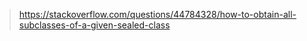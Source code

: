 

> https://stackoverflow.com/questions/44784328/how-to-obtain-all-subclasses-of-a-given-sealed-class
> 
<!--stackedit_data:
eyJoaXN0b3J5IjpbNzU1Mzg2MDE5XX0=
-->